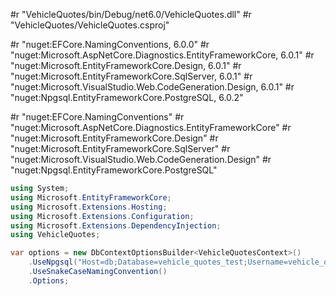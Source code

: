 #r "VehicleQuotes/bin/Debug/net6.0/VehicleQuotes.dll"
#r "VehicleQuotes/VehicleQuotes.csproj"

#r "nuget:EFCore.NamingConventions, 6.0.0"
#r "nuget:Microsoft.AspNetCore.Diagnostics.EntityFrameworkCore, 6.0.1"
#r "nuget:Microsoft.EntityFrameworkCore.Design, 6.0.1"
#r "nuget:Microsoft.EntityFrameworkCore.SqlServer, 6.0.1"
#r "nuget:Microsoft.VisualStudio.Web.CodeGeneration.Design, 6.0.1"
#r "nuget:Npgsql.EntityFrameworkCore.PostgreSQL, 6.0.2"

#r "nuget:EFCore.NamingConventions"
#r "nuget:Microsoft.AspNetCore.Diagnostics.EntityFrameworkCore"
#r "nuget:Microsoft.EntityFrameworkCore.Design"
#r "nuget:Microsoft.EntityFrameworkCore.SqlServer"
#r "nuget:Microsoft.VisualStudio.Web.CodeGeneration.Design"
#r "nuget:Npgsql.EntityFrameworkCore.PostgreSQL"


```cs
using System;
using Microsoft.EntityFrameworkCore;
using Microsoft.Extensions.Hosting;
using Microsoft.Extensions.Configuration;
using Microsoft.Extensions.DependencyInjection;
using VehicleQuotes;

var options = new DbContextOptionsBuilder<VehicleQuotesContext>()
    .UseNpgsql("Host=db;Database=vehicle_quotes_test;Username=vehicle_quotes;Password=password")
    .UseSnakeCaseNamingConvention()
    .Options;
```